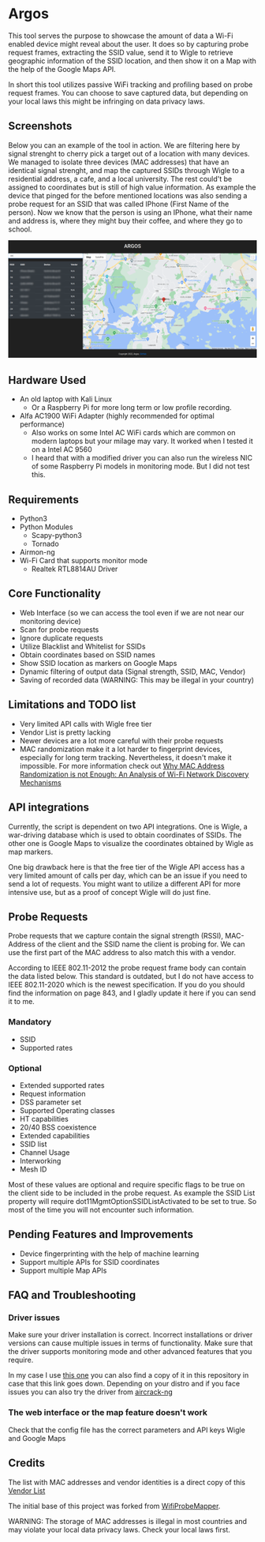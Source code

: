 # Argos

This tool serves the purpose to showcase the amount of data a Wi-Fi enabled device might reveal about the user. It does so by capturing probe request frames, extracting the SSID value, send it to Wigle to retrieve geographic information of the SSID location, and then show it on a Map with the help of the Google Maps API.

In short this tool utilizes passive WiFi tracking and profiling based on probe request frames. You can choose to save captured data, but depending on your local laws this might be infringing on data privacy laws.

## Screenshots

Below you can an example of the tool in action. We are filtering here by signal strenght to cherry pick a target out of a location with many devices. We managed to isolate three devices (MAC addresses) that have an identical signal strenght, and map the captured SSIDs through Wigle to a residential address, a cafe, and a local university. The rest could't be assigned to coordinates but is still of high value information. As example the device that pinged for the before mentioned locations was also sending a probe request for an SSID that was called IPhone (First Name of the person). Now we know that the person is using an IPhone, what their name and address is, where they might buy their coffee, and where they go to school.

![Web UI](https://github.com/mh37/Argos/blob/Development/Reports/Pictures/argos-webUI.png?raw=true)

## Hardware Used

- An old laptop with Kali Linux
  - Or a Raspberry Pi for more long term or low profile recording.
- Alfa AC1900 WiFi Adapter (highly recommended for optimal performance)
  - Also works on some Intel AC WiFi cards which are common on modern laptops but your milage may vary. It worked when I tested it on a Intel AC 9560
  - I heard that with a modified driver you can also run the wireless NIC of some Raspberry Pi models in monitoring mode. But I did not test this.

## Requirements

- Python3
- Python Modules
  - Scapy-python3
  - Tornado
- Airmon-ng
- Wi-Fi Card that supports monitor mode
  - Realtek RTL8814AU Driver

## Core Functionality

- Web Interface (so we can access the tool even if we are not near our monitoring device)
- Scan for probe requests
- Ignore duplicate requests
- Utilize Blacklist and Whitelist for SSIDs
- Obtain coordinates based on SSID names
- Show SSID location as markers on Google Maps
- Dynamic filtering of output data (Signal strength, SSID, MAC, Vendor)
- Saving of recorded data (WARNING: This may be illegal in your country)

## Limitations and TODO list

- Very limited API calls with Wigle free tier
- Vendor List is pretty lacking 
- Newer devices are a lot more careful with their probe requests
- MAC randomization make it a lot harder to fingerprint devices, especially for long term tracking. Nevertheless, it doesn't make it impossible. For more information check out [Why MAC Address Randomization is not Enough:
  An Analysis of Wi-Fi Network Discovery Mechanisms](https://papers.mathyvanhoef.com/asiaccs2016.pdfhttps:/)

## API integrations

Currently, the script is dependent on two API integrations. One is Wigle, a war-driving database which is used to obtain coordinates of SSIDs. The other one is Google Maps to visualize the coordinates obtained by Wigle as map markers.

One big drawback here is that the free tier of the Wigle API access has a very limited amount of calls per day, which can be an issue if you need to send a lot of requests. You might want to utilize a different API for more intensive use, but as a proof of concept Wigle will do just fine.

## Probe Requests

Probe requests that we capture contain the signal strength (RSSI), MAC-Address of the client and the SSID name the client is probing for. We can use the first part of the MAC address to also match this with a vendor.

According to IEEE 802.11-2012 the probe request frame body can contain the data listed below. This standard is outdated, but I do not have access to IEEE 802.11-2020 which is the newest specification. If you do you should find the information on page 843, and I gladly update it here if you can send it to me. 

### Mandatory
- SSID
- Supported rates
### Optional
- Extended supported rates 
- Request information
- DSS parameter set
- Supported Operating classes
- HT capabilities
- 20/40 BSS coexistence
- Extended capabilities
- SSID list 
- Channel Usage
- Interworking
- Mesh ID

Most of these values are optional and require specific flags to be true on the client side to be included in the probe request. As example the SSID List property will require dot11MgmtOptionSSIDListActivated to be set to true. So most of the time you will not encounter such information.

## Pending Features and Improvements
- Device fingerprinting with the help of machine learning
- Support multiple APIs for SSID coordinates 
- Support multiple Map APIs
## FAQ and Troubleshooting

### Driver issues

Make sure your driver installation is correct. Incorrect installations or driver versions can cause multiple issues in terms of functionality. Make sure that the driver supports monitoring mode and other advanced features that you require.

In my case I use [this one](https://gitlab.com/kalilinux/packages/realtek-rtl8814au-dkms) you can also find a copy of it in this repository in case that this link goes down. Depending on your distro and if you face issues you can also try the driver from [aircrack-ng](https://github.com/aircrack-ng/rtl8812au)

### The web interface or the map feature doesn't work

Check that the config file has the correct parameters and API keys Wigle and Google Maps

## Credits

The list with MAC addresses and vendor identities is a direct copy of this [Vendor List](https://gist.github.com/aallan/b4bb86db86079509e6159810ae9bd3e4)

The initial base of this project was forked from [WifiProbeMapper](https://github.com/smythtech/WifiProbeMapperhttps:/).

WARNING: The storage of MAC addresses is illegal in most countries and may violate your local data privacy laws. Check your local laws first.

